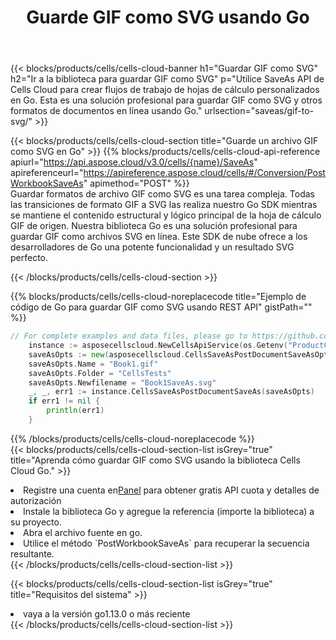 ﻿---
title:  Guarde GIF como SVG usando Go
description:  Utilizando Aspose.Cells Cloud SDK para Go para guardar el archivo en formato GIF como archivo en formato SVG.
kwords: Excel, Save GIF as SVG, REST, Go
howto: How to save GIF as SVG using Aspose.Cells Cloud Go library.
---
{{< blocks/products/cells/cells-cloud-banner h1="Guardar GIF como SVG" h2="Ir a la biblioteca para guardar GIF como SVG" p="Utilice SaveAs API de Cells Cloud para crear flujos de trabajo de hojas de cálculo personalizados en Go. Esta es una solución profesional para guardar GIF como SVG y otros formatos de documentos en línea usando Go." urlsection="saveas/gif-to-svg/" >}}

{{< blocks/products/cells/cells-cloud-section title="Guarde un archivo GIF como SVG en Go" >}}
{{% blocks/products/cells/cells-cloud-api-reference apiurl="https://api.aspose.cloud/v3.0/cells/{name}/SaveAs" apireferenceurl="https://apireference.aspose.cloud/cells/#/Conversion/PostWorkbookSaveAs" apimethod="POST" %}}
<br/>
Guardar formatos de archivo GIF como SVG es una tarea compleja. Todas las transiciones de formato GIF a SVG las realiza nuestro Go SDK mientras se mantiene el contenido estructural y lógico principal de la hoja de cálculo GIF de origen. Nuestra biblioteca Go es una solución profesional para guardar GIF como archivos SVG en línea. Este SDK de nube ofrece a los desarrolladores de Go una potente funcionalidad y un resultado SVG perfecto.

{{< /blocks/products/cells/cells-cloud-section >}}

{{% blocks/products/cells/cells-cloud-noreplacecode title="Ejemplo de código de Go para guardar GIF como SVG usando REST API" gistPath="" %}}
  
```go
// For complete examples and data files, please go to https://github.com/aspose-cells-cloud/aspose-cells-cloud-go/
    instance := asposecellscloud.NewCellsApiService(os.Getenv("ProductClientId"), os.Getenv("ProductClientSecret"))
    saveAsOpts := new(asposecellscloud.CellsSaveAsPostDocumentSaveAsOpts)
    saveAsOpts.Name = "Book1.gif"
    saveAsOpts.Folder = "CellsTests"
    saveAsOpts.Newfilename = "Book1SaveAs.svg"
    _, _, err1 := instance.CellsSaveAsPostDocumentSaveAs(saveAsOpts)
    if err1 != nil {
	    println(err1)
    }
```
  
{{% /blocks/products/cells/cells-cloud-noreplacecode %}}
<br/>
{{< blocks/products/cells/cells-cloud-section-list isGrey="true" title="Aprenda cómo guardar GIF como SVG usando la biblioteca Cells Cloud Go." >}}
<li> Registre una cuenta en<a href="https://dashboard.aspose.cloud/">Panel</a> para obtener gratis API cuota y detalles de autorización</li>
<li>Instale la biblioteca Go y agregue la referencia (importe la biblioteca) a su proyecto.</li>
<li>Abra el archivo fuente en go.</li>
<li>Utilice el método `PostWorkbookSaveAs` para recuperar la secuencia resultante.</li>
{{< /blocks/products/cells/cells-cloud-section-list >}}

{{< blocks/products/cells/cells-cloud-section-list isGrey="true" title="Requisitos del sistema" >}}
<li>vaya a la versión go1.13.0 o más reciente</li>
{{< /blocks/products/cells/cells-cloud-section-list >}}
